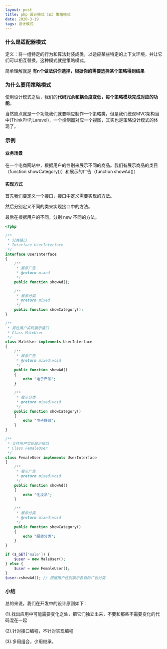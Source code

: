 ```yaml
---
layout: post
title: php 设计模式（五）策略模式
date: 2020-3-19
tags: 设计模式
---
```


### 什么是适配器模式

定义：将一组特定的行为和算法封装成类，以适应某些特定的上下文环境，并让它们可以相互替换，这种模式就是策略模式。

简单理解就是 **有n个做法供你选择，根据你的需要选择某个策略得到结果**

### 为什么要用策略模式

使用设计模式之后，我们的**代码冗余和耦合度变低，每个策略模块完成对应的功能**。

当然缺点就是一个功能我们就要响应制作一个策略类，但是我们统观MVC架构当中(ThinkPHP,Laravel)，一个控制器对应一个视图，其实也是策略设计模式的体现了。

### 示例

#### 业务场景

在一个电商网站中，根据用户的性别来展示不同的商品。我们有展示商品的类目（function showCategory()）和展示的广告（function showAd()）

#### 实现方式

首先我们要定义一个接口，接口中定义需要实现的方法。

然后分别定义不同的类来实现接口中的方法。

最后在根据用户的不同，分别 new 不同的方法。

```php
<?php

/**
 * 父类接口
 * Interface UserInterface
 */
interface UserInterface
{
    /**
     * 展示广告
     * @return mixed
     */
    public function showAd();

    /**
     * 展示分类
     * @return mixed
     */
    public function showCategory();
}

/**
 * 男性用户实现展示接口
 * Class MaleUser
 */
class MaleUser implements UserInterface
{
    /**
     * 展示广告
     * @return mixed|void
     */
    public function showAd()
    {
        echo "电子产品";
    }

    /**
     * 展示分类
     * @return mixed|void
     */
    public function showCategory()
    {
        echo "电子数码";
    }
}

/**
 * 女性用户实现展示接口
 * Class FemaleUser
 */
class FemaleUser implements UserInterface
{
    /**
     * 展示广告
     * @return mixed|void
     */
    public function showAd()
    {
        echo "化妆品";
    }

    /**
     * 展示分类
     * @return mixed|void
     */
    public function showCategory()
    {
        echo "服装分类";
    }
}

if ($_GET['male']) {
    $user = new MaleUser();
} else {
    $user = new FemaleUser();
}
$user->showAd(); // 根据用户性别展示各自的广告分类
```

### 小结

总的来说，我们在开发中的设计原则如下：

(1).找出应用中可能需要变化之处，把它们独立出来，不要和那些不需要变化的代码混在一起

(2).针对接口编程，不针对实现编程

(3).多用组合，少用继承。